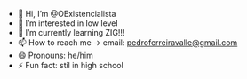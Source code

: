 - 👋 Hi, I’m @OExistencialista
- 👀 I’m interested in low level
- 🌱 I’m currently learning ZIG!!!
- 📫 How to reach me -> email: pedroferreiravalle@gmail.com
- 😄 Pronouns: he/him
- ⚡ Fun fact: stil in high school

<!---
OExistencialista/OExistencialista is a ✨ special ✨ repository because its `README.md` (this file) appears on your GitHub profile.
You can click the Preview link to take a look at your changes.
--->
